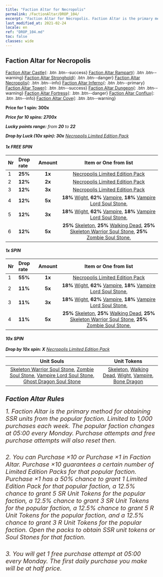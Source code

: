 ```yaml
---
title: "Faction Altar for Necropolis"
permalink: /FactionAltar/DROP_104/
excerpt: "Faction Altar for Necropolis. Faction Altar is the primary method for obtaining SSR units from the popular faction. Limited to 1,000 purchases each week. The popular faction changes at 05:00 every Monday. Purchase attempts and free purchase attempts will also reset then."
last_modified_at: 2021-02-24
locale: en
ref: "DROP_104.md"
toc: false
classes: wide
---
```


##  Faction Altar for **Necropolis**

  [Faction Altar Castle](/FactionAltar/DROP_101/){: .btn .btn--success} [Faction Altar Rampart](/FactionAltar/DROP_102/){: .btn .btn--warning} [Faction Altar Stronghold](/FactionAltar/DROP_103/){: .btn .btn--danger} [Faction Altar Necropolis](/FactionAltar/DROP_104/){: .btn .btn--info} [Faction Altar Inferno](/FactionAltar/DROP_105/){: .btn .btn--primary} [Faction Altar Tower](/FactionAltar/DROP_106/){: .btn .btn--success} [Faction Altar Dungeon](/FactionAltar/DROP_107/){: .btn .btn--warning} [Faction Altar Fortress](/FactionAltar/DROP_108/){: .btn .btn--danger} [Faction Altar Conflux](/FactionAltar/DROP_109/){: .btn .btn--info} [Faction Altar Cove](/FactionAltar/DROP_112/){: .btn .btn--warning} 

  **Price for 1 spin: 300x** <i class="fas fa-gem"/>

  **Price for 10 spins: 2700x** <i class="fas fa-gem"/>

  **Lucky points range:** from **20** to **22**

  **Drop by Luck (10x spin): 30x** [Necropolis Limited Edition Pack](/Items/con_926/)

####  1x FREE SPIN 

  |    Nr    |  Drop rate  |  Amount   |   Item or One from list  |
  |:---------|:------------|:---------:|:------------------------:|
  | 1 | **25%** | **1x** | [Necropolis Limited Edition Pack](/Items/con_926/) |
  | 2 | **12%** | **2x** | [Necropolis Limited Edition Pack](/Items/con_926/) |
  | 3 | **12%** | **3x** | [Necropolis Limited Edition Pack](/Items/con_926/) |
  | 4 | **12%** | **5x** |  **18%** [Wight](/Items/unt_142/),  **62%** [Vampire](/Items/unt_123/),  **18%** [Vampire Lord Soul Stone](/Items/unt_64/),  |
  | 5 | **12%** | **3x** |  **18%** [Wight](/Items/unt_142/),  **62%** [Vampire](/Items/unt_123/),  **18%** [Vampire Lord Soul Stone](/Items/unt_64/),  |
  | 6 | **12%** | **5x** |  **25%** [Skeleton](/Items/unt_81/),  **25%** [Walking Dead](/Items/unt_141/),  **25%** [Skeleton Warrior Soul Stone](/Items/unt_12/),  **25%** [Zombie Soul Stone](/Items/unt_27/),  |


####  1x SPIN 

  |    Nr    |  Drop rate  |  Amount   |   Item or One from list  |
  |:---------|:------------|:---------:|:------------------------:|
  | 1 | **55%** | **1x** | [Necropolis Limited Edition Pack](/Items/con_926/) |
  | 2 | **11%** | **5x** |  **18%** [Wight](/Items/unt_142/),  **62%** [Vampire](/Items/unt_123/),  **18%** [Vampire Lord Soul Stone](/Items/unt_64/),  |
  | 3 | **11%** | **3x** |  **18%** [Wight](/Items/unt_142/),  **62%** [Vampire](/Items/unt_123/),  **18%** [Vampire Lord Soul Stone](/Items/unt_64/),  |
  | 4 | **11%** | **5x** |  **25%** [Skeleton](/Items/unt_81/),  **25%** [Walking Dead](/Items/unt_141/),  **25%** [Skeleton Warrior Soul Stone](/Items/unt_12/),  **25%** [Zombie Soul Stone](/Items/unt_27/),  |


####  10x SPIN 

  **Drop by 10x spin: X** [Necropolis Limited Edition Pack](/Items/con_926/)

  |    Unit Souls    |  Unit Tokens  |
  |:----------------:|:-------------:|
  | [Skeleton Warrior Soul Stone](/Items/unt_12/), [Zombie Soul Stone](/Items/unt_27/), [Vampire Lord Soul Stone](/Items/unt_64/), [Ghost Dragon Soul Stone](/Items/unt_126/) | [Skeleton](/Items/unt_81/), [Walking Dead](/Items/unt_141/), [Wight](/Items/unt_142/), [Vampire](/Items/unt_123/), [Bone Dragon](/Items/unt_65/) |



## Faction Altar Rules

  <span style="color: #3c2a1e;font-size:20px">1. Faction Altar is the primary method for obtaining SSR units from the popular faction. Limited to 1,000 purchases each week. The popular faction changes at 05:00 every Monday. Purchase attempts and free purchase attempts will also reset then.</span><br/>

<br/>  <span style="color: #3c2a1e;font-size:20px">2. You can Purchase ×10 or Purchase ×1 in Faction Altar. Purchase ×10 guarantees a certain number of Limited Edition Packs for that popular faction. Purchase ×1 has a 50% chance to grant 1 Limited Edition Pack for that popular faction, a 12.5% chance to grant 5 SR Unit Tokens for the popular faction, a 12.5% chance to grant 3 SR Unit Tokens for the popular faction, a 12.5% chance to grant 5 R Unit Tokens for the popular faction, and a 12.5% chance to grant 3 R Unit Tokens for the popular faction. Open the packs to obtain SSR unit tokens or Soul Stones for that faction.</span>

<br/>  <span style="color: #3c2a1e;font-size:20px">3. You will get 1 free purchase attempt at 05:00 every Monday. The first daily purchase you make will be at half price.</span><br/>

<br/>